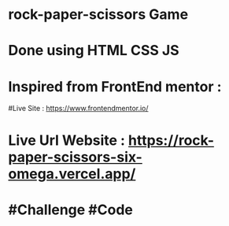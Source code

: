 # rock-paper-scissors Game
# Done using HTML CSS JS
# Inspired from FrontEnd mentor :
  #Live Site : https://www.frontendmentor.io/
# Live Url Website : https://rock-paper-scissors-six-omega.vercel.app/
# #Challenge #Code

 
